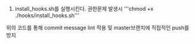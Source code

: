 1. install_hooks.sh를 실행시킨다. 권한문제 발생시 '''chmod +x ./hooks/install_hooks.sh'''

위의 코드를 통해 commit message lint 적용 및 master브랜치에 직접적인 push를 방지
